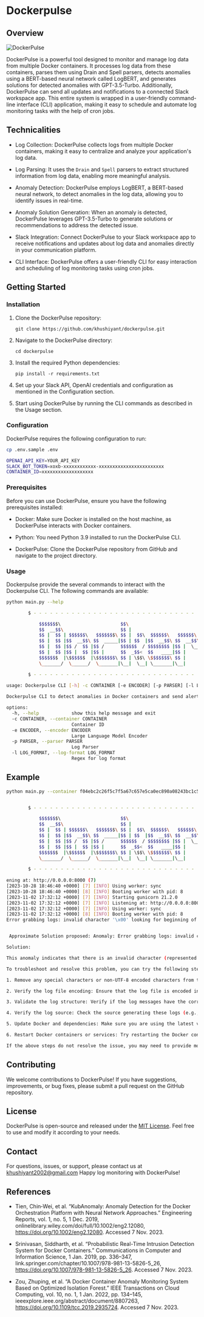 # Dockerpulse

## Overview

![DockerPulse](static/dockerpulse.jpg)

DockerPulse is a powerful tool designed to monitor and manage log data from multiple Docker containers. It processes log data from these containers, parses them using Drain and Spell parsers, detects anomalies using a BERT-based neural network called LogBERT, and generates solutions for detected anomalies with GPT-3.5-Turbo. Additionally, DockerPulse can send all updates and notifications to a connected Slack workspace app. This entire system is wrapped in a user-friendly command-line interface (CLI) application, making it easy to schedule and automate log monitoring tasks with the help of cron jobs.

## Technicalities

- Log Collection: DockerPulse collects logs from multiple Docker containers, making it easy to centralize and analyze your application's log data.

- Log Parsing: It uses the `Drain` and `Spell` parsers to extract structured information from log data, enabling more meaningful analysis.

- Anomaly Detection: DockerPulse employs LogBERT, a BERT-based neural network, to detect anomalies in the log data, allowing you to identify issues in real-time.

- Anomaly Solution Generation: When an anomaly is detected, DockerPulse leverages GPT-3.5-Turbo to generate solutions or recommendations to address the detected issue.

- Slack Integration: Connect DockerPulse to your Slack workspace app to receive notifications and updates about log data and anomalies directly in your communication platform.

- CLI Interface: DockerPulse offers a user-friendly CLI for easy interaction and scheduling of log monitoring tasks using cron jobs.


## Getting Started 

### Installation

1. Clone the DockerPulse repository:

   ```shell
   git clone https://github.com/khushiyant/dockerpulse.git
   ```

2. Navigate to the DockerPulse directory:

   ```shell
   cd dockerpulse
   ```

3. Install the required Python dependencies:

   ```shell
   pip install -r requirements.txt
   ```

4. Set up your Slack API, OpenAI credentials and configuration as mentioned in the Configuration section.

5. Start using DockerPulse by running the CLI commands as described in the Usage section.

### Configuration

DockerPulse requires the following configuration to run:

```bash
cp .env.sample .env
```
```bash
OPENAI_API_KEY=YOUR_API_KEY
SLACK_BOT_TOKEN=xoxb-xxxxxxxxxxxx-xxxxxxxxxxxxxxxxxxxxxxxx
CONTAINER_ID=xxxxxxxxxxxxxxxxxxx
```

### Prerequisites

Before you can use DockerPulse, ensure you have the following prerequisites installed:

- Docker: Make sure Docker is installed on the host machine, as DockerPulse interacts with Docker containers.

- Python: You need Python 3.9 installed to run the DockerPulse CLI.

- DockerPulse: Clone the DockerPulse repository from GitHub and navigate to the project directory.

### Usage

Dockerpulse provide the several commands to interact with the Dockerpulse CLI. The following commands are available:

```bash
python main.py --help
```

```bash
        $ - - - - - - - - - - - - - - - - - - - - - - - - - - - - - - - - - - - - - - - - - - - - - - - - - - - - - - $

            $$$$$$$\                      $$\                           $$$$$$$\            $$\
            $$  __$$\                     $$ |                          $$  __$$\           $$ |
            $$ |  $$ | $$$$$$\   $$$$$$$\ $$ |  $$\  $$$$$$\   $$$$$$\  $$ |  $$ |$$\   $$\ $$ | $$$$$$$\  $$$$$$\
            $$ |  $$ |$$  __$$\ $$  _____|$$ | $$  |$$  __$$\ $$  __$$\ $$$$$$$  |$$ |  $$ |$$ |$$  _____|$$  __$$\
            $$ |  $$ |$$ /  $$ |$$ /      $$$$$$  / $$$$$$$$ |$$ |  \__|$$  ____/ $$ |  $$ |$$ |\$$$$$$\  $$$$$$$$ |
            $$ |  $$ |$$ |  $$ |$$ |      $$  _$$<  $$   ____|$$ |      $$ |      $$ |  $$ |$$ | \____$$\ $$   ____|
            $$$$$$$  |\$$$$$$  |\$$$$$$$\ $$ | \$$\ \$$$$$$$\ $$ |      $$ |      \$$$$$$  |$$ |$$$$$$$  |\$$$$$$$\
            \_______/  \______/  \_______|\__|  \__| \_______|\__|      \__|       \______/ \__|\_______/  \_______|

        $ - - - - - - - - - - - - - - - - - - - - - - - - - - - - - - - - - - - - - - - - - - - - - - - - - - - - - - $
    
usage: Dockerpulse CLI [-h] -c CONTAINER [-e ENCODER] [-p PARSER] [-l LOG_FORMAT]

Dockerpulse CLI to detect anomalies in Docker containers and send alerts to Slack and output solution to stdout

options:
  -h, --help            show this help message and exit
  -c CONTAINER, --container CONTAINER
                        Container ID
  -e ENCODER, --encoder ENCODER
                        Large Language Model Encoder
  -p PARSER, --parser PARSER
                        Log Parser
  -l LOG_FORMAT, --log-format LOG_FORMAT
                        Regex for log format
```

## Example

```bash
python main.py --container f04ebc2c26f5c7f5a67c657e5ca0ec890a08243bc1c5ec7d0d4bfcce004b0dc8 --parser spell --encoder bert
```
```bash

        $ - - - - - - - - - - - - - - - - - - - - - - - - - - - - - - - - - - - - - - - - - - - - - - - - - - - - - - $

            $$$$$$$\                      $$\                           $$$$$$$\            $$\
            $$  __$$\                     $$ |                          $$  __$$\           $$ |
            $$ |  $$ | $$$$$$\   $$$$$$$\ $$ |  $$\  $$$$$$\   $$$$$$\  $$ |  $$ |$$\   $$\ $$ | $$$$$$$\  $$$$$$\
            $$ |  $$ |$$  __$$\ $$  _____|$$ | $$  |$$  __$$\ $$  __$$\ $$$$$$$  |$$ |  $$ |$$ |$$  _____|$$  __$$\
            $$ |  $$ |$$ /  $$ |$$ /      $$$$$$  / $$$$$$$$ |$$ |  \__|$$  ____/ $$ |  $$ |$$ |\$$$$$$\  $$$$$$$$ |
            $$ |  $$ |$$ |  $$ |$$ |      $$  _$$<  $$   ____|$$ |      $$ |      $$ |  $$ |$$ | \____$$\ $$   ____|
            $$$$$$$  |\$$$$$$  |\$$$$$$$\ $$ | \$$\ \$$$$$$$\ $$ |      $$ |      \$$$$$$  |$$ |$$$$$$$  |\$$$$$$$\
            \_______/  \______/  \_______|\__|  \__| \_______|\__|      \__|       \______/ \__|\_______/  \_______|

        $ - - - - - - - - - - - - - - - - - - - - - - - - - - - - - - - - - - - - - - - - - - - - - - - - - - - - - - $
    
ening at: http://0.0.0.0:8000 (7)
[2023-10-28 18:46:40 +0000] [7] [INFO] Using worker: sync
[2023-10-28 18:46:40 +0000] [8] [INFO] Booting worker with pid: 8
[2023-11-02 17:32:12 +0000] [7] [INFO] Starting gunicorn 21.2.0
[2023-11-02 17:32:12 +0000] [7] [INFO] Listening at: http://0.0.0.0:8000 (7)
[2023-11-02 17:32:12 +0000] [7] [INFO] Using worker: sync
[2023-11-02 17:32:12 +0000] [8] [INFO] Booting worker with pid: 8
Error grabbing logs: invalid character '\x00' looking for beginning of value


 Approximate Solution proposed: Anomaly: Error grabbing logs: invalid character '\x00' looking for the beginning of value.

Solution:

This anomaly indicates that there is an invalid character (represented by '\x00') in the logs, causing an issue while grabbing the logs.

To troubleshoot and resolve this problem, you can try the following steps:

1. Remove any special characters or non-UTF-8 encoded characters from the logs: Check if there are any special characters, non-printable characters, or unsupported character encodings in the log messages. Remove or replace such characters with valid UTF-8 encoded characters.

2. Verify the log file encoding: Ensure that the log file is encoded in UTF-8. You can check the encoding using a text editor or command-line tools like `file` or `chardet`. If the file is not in UTF-8 encoding, convert it to UTF-8 using appropriate conversion tools or editors.

3. Validate the log structure: Verify if the log messages have the correct structure and formatting. Ensure that each log message is properly formatted and does not contain any unexpected characters or syntax errors.

4. Verify the log source: Check the source generating these logs (e.g., application, container, service) for any potential issues. Ensure that the logs are being generated correctly and there are no issues with the log-producing system.

5. Update Docker and dependencies: Make sure you are using the latest version of Docker and any relevant dependencies. Update Docker to the latest stable version and check if the issue persists.

6. Restart Docker containers or services: Try restarting the Docker containers or relevant services to see if it resolves the issue. Sometimes restarting the containers can help clear any temporary issues or inconsistencies.

If the above steps do not resolve the issue, you may need to provide more context or seek further assistance from Docker support or the relevant community forums.
```

## Contributing
We welcome contributions to DockerPulse! If you have suggestions, improvements, or bug fixes, please submit a pull request on the GitHub repository.

## License
DockerPulse is open-source and released under the [MIT License](./LICENSE). Feel free to use and modify it according to your needs.

## Contact
For questions, issues, or support, please contact us at khushiyant2002@gmail.com
Happy log monitoring with DockerPulse! 

## References

- Tien, Chin‐Wei, et al. “KubAnomaly: Anomaly Detection for the Docker Orchestration Platform with Neural Network Approaches.” Engineering Reports, vol. 1, no. 5, 1 Dec. 2019, onlinelibrary.wiley.com/doi/full/10.1002/eng2.12080, https://doi.org/10.1002/eng2.12080. Accessed 7 Nov. 2023.


- Srinivasan, Siddharth, et al. “Probabilistic Real-Time Intrusion Detection System for Docker Containers.” Communications in Computer and Information Science, 1 Jan. 2019, pp. 336–347, link.springer.com/chapter/10.1007/978-981-13-5826-5_26, https://doi.org/10.1007/978-981-13-5826-5_26. Accessed 7 Nov. 2023.

- ‌Zou, Zhuping, et al. “A Docker Container Anomaly Monitoring System Based on Optimized Isolation Forest.” IEEE Transactions on Cloud Computing, vol. 10, no. 1, 1 Jan. 2022, pp. 134–145, ieeexplore.ieee.org/abstract/document/8807263, https://doi.org/10.1109/tcc.2019.2935724. Accessed 7 Nov. 2023.


‌